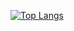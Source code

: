 [![Top Langs](https://github-readme-stats.vercel.app/api/top-langs/?username=FaithEst)](https://github.com/FaithEst/github-readme-stats)